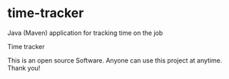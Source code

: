 # time-tracker
Java (Maven) application for tracking time on the job

Time tracker

This is an open source Software. Anyone can use this project at anytime.
Thank you!
